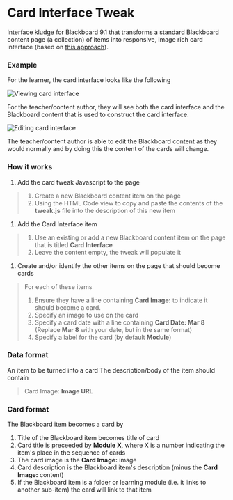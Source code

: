 # Card Interface Tweak

Interface kludge for Blackboard 9.1 that transforms a standard Blackboard content page (a collection) of items into responsive, image rich card interface (based on [this approach](https://codepen.io/njs/pen/BVdwZB)). 

### Example

For the learner, the card interface looks like the following

![Viewing card interface](https://farm5.staticflickr.com/4844/46280738772_932c7bf9f9.jpg)

For the teacher/content author, they will see both the card interface and the Blackboard content that is used to construct the card interface.

![Editing card interface](https://farm5.staticflickr.com/4822/46279789112_a65b67243c.jpg)

The teacher/content author is able to edit the Blackboard content as they would normally and by doing this the content of the cards will change.

### How it works

1. Add the card tweak Javascript to the page
> 1. Create a new Blackboard content item on the page
> 1. Using the HTML Code view to copy and paste the contents of the **tweak.js** file into the description of this new item 
1. Add the Card Interface item
> 1. Use an existing or add a new Blackboard content item on the page that is titled **Card Interface**
> 1. Leave the content empty, the tweak will populate it
1. Create and/or identify the other items on the page that should become cards
> For each of these items
> 1. Ensure they have a line containing **Card Image:** to indicate it should become a card.
> 1. Specify an image to use on the card
> 1. Specify a card date with a line containing **Card Date: Mar 8** (Replace __Mar 8__ with your date, but in the same format)
> 1. Specify a label for the card (by default __Module__)


### Data format
 
An item to be turned into a card The description/body of the item should contain
> Card Image: __Image URL__

### Card format

The Blackboard item becomes a card by

1. Title of the Blackboard item becomes title of card
1. Card title is preceeded by **Module X**, where X is a number indicating the item's place in the sequence of cards
1. The card image is the __Card Image:__ image
1. Card description is the Blackboard item's description (minus the __Card Image:__ content)
1. If the Blackboard item is a folder or learning module (i.e. it links to another sub-item) the card will link to that item


